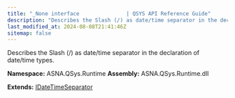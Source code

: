 ```yaml
---
title: "_None interface               | QSYS API Reference Guide"
description: "Describes the Slash (/) as date/time separator in the declaration of date/time types. "
last_modified_at: 2024-08-08T21:41:46Z
sitemap: false
---
```


Describes the Slash (/) as date/time separator in the declaration of date/time types.

**Namespace:** ASNA.QSys.Runtime
**Assembly:** ASNA.QSys.Runtime.dll

**Extends:** [IDateTimeSeparator](/reference/runtime/qsys-runtime/i-date-time-separator.html)
<br>
<br>
